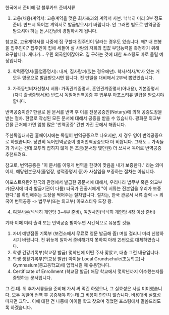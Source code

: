 한국에서 준비해 갈 블루카드 준비서류


1. 고용(채용)계약서: 고용계약을 맺은 회사측과의 계약서 사본. 넉넉히 미리 3부 정도 준비.
반드시 독어본 계약서로 발급받으시기 바랍니다.
안 그러면 별도로 번역공증 받으셔야 하는 돈,시간낭비 경험하시게 됩니다.

참고로, 고용계약서를 나중에 집 구할때 집주인이 달라는 경우도 있습니다.
왜? 내 연봉을 집주인이?
집주인이 집에 세들어 살 사람의 저희의 집값 부담능력을 측정하기 위해 요구합니다.
게다가... 우린 외국인이잖아요.
집 구하는 것에 대한 포스팅도 따로 올릴 예정입니다.

2. 학력증명서(졸업증명서): 내꺼, 집사람꺼(있는 경우에만).
학사/석사/박사 있는 거 모두 영문으로 발급받으시면 됩니다.
전 만일을 대비해서 2부씩 뽑았었습니다.

3. 가족동반비자신청시 서류: 가족관계증명서, 혼인관계증명서(아내용), 기본증명서(자녀 출생증명서용)
반드시 독일어번역공증 후 법무부 아포스티유 발급을 받으셔야 합니다.

번역공증이란?
한글로 된 문서를 번역 후 이를 전문공증인(Notary)에 의해 공증도장을 받는 절차.
한글로 작성된 모든 문서에 대해서 공증을 받을 수 있습니다.
광화문 외교부 건물 근처에 가면 엄청 많은 '번역공증' 간판 가진 곳에서 해줍니다.

주한독일대사관 홈페이지에는 독일어 번역공증으로 나오지만,
제 경우 영어 번역공증으로 하였습니다.
당연히 독어번역공증이 영어번역공증보다 더 비쌉니다.
그래도... 가족들과 가시는 건데 꼬투리 잡히지 않게 돈 조금(문서당 몇만원) 더 쓰셔서 독어로 번역공증 추천드려요.

참고로, 번역공증은 "이 문서를 이렇게 번역을 한것이 맞음을 내가 보증한다." 라는 의미이지,
해당원본문서(졸업장, 성적증명서 등)가 사실임을 보증하는 절차는 아닙니다.

아포스트유란?
한국의 관청에서 발급한 공문서에 대해서,
우리나라 법무부 혹은 외교부가(문서에 따라 발급기관이 다름) 타국가 관공서에게
"이 서류는 진본임을 우리가 보증한다."를 확인해주는 도장을 찍어주는 절차입니다.
절차는, 한국 관공서 서류 출력 -> 외국어 번역공증 -> 법무부(또는 외교부) 아포스티유 도장 꽝.

4. 여권사본(넉넉히 개인당 3~4부 준비), 여권사진(넉넉히 개인당 4장 이상 준비)

기타 이때 미리 출력 또는 번역공증 받아두면 시간적으로 유용할 것들.
1) 자녀 예방접종 기록부 (보건소에서 무료로 영문 발급해 줌)
며칠 걸리니 미리 신청하시기 바랍니다.
전 뒤늦게 알아서 준비해가지 못하여 아래 2)번으로 대체하였습니다.
2) 학생 건강기록부(학교장 발급)
몇학년에 어떤 주사 맞았고, 대충 그런 내용입니다.
3) 학생 생활기록부(학교장 발급)
아이들 Local Grundschule(초등학교)나 Gymnasium(중고등학교)에 입학시킬 때 유용합니다.
4) Certificate of Enrollment (학교장 발급)
해당 학교에서 몇학년까지 이수했는지를 증명하는 문서입니다.

그.런.데.
위 추가서류들을 준비해 가서 써 먹긴 하였으나, 그 실효성은 사실 미미했습니다.
모두 독일어 번역 후 공증해야 하는데 그 비용이 만만치 않습니다.
비용대비 실효성 따지면 그닥...
이에 대한 건 나중에 아이들 학교 찾으며 겪었던 포스팅에서 말씀드리도록 하겠습니다.